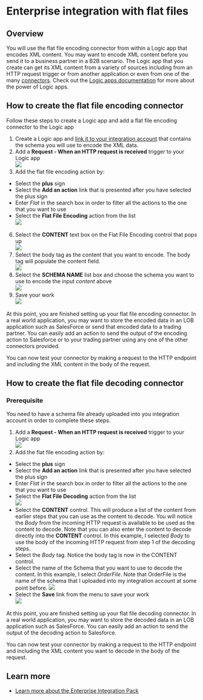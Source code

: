 <properties 
	pageTitle="Learn to encode or decode flat files using the Enterprise Integration Pack and Logic apps| Microsoft Azure App Service | Microsoft Azure" 
	description="Use the features of Enterprise Integration Pack and Logic apps to encode or decode flat files" 
	services="app-service\logic" 
	documentationCenter=".net,nodejs,java"
	authors="msftman" 
	manager="erikre" 
	editor="cgronlun"/>

<tags 
	ms.service="app-service-logic" 
	ms.workload="integration" 
	ms.tgt_pltfrm="na" 
	ms.devlang="na" 
	ms.topic="article" 
	ms.date="07/08/2016" 
	ms.author="deonhe"/>

# Enterprise integration with flat files

## Overview

You will use the flat file encoding connector from within a Logic app that encodes XML content. You may want to encode XML content before you send it to a business partner in a B2B scenario. The Logic app that you create can get its XML content from a variety of sources including from an HTTP request trigger or from another application or even from one of the many [connectors](../connectors/apis-list.md). Check out the [Logic apps documentation](./app-service-logic-what-are-logic-apps.md "Learn more about Logic apps") for more about the power of Logic apps.  

## How to create the flat file encoding connector

Follow these steps to create a Logic app and add a flat file encoding connector to the Logic app

1. Create a Logic app and [link it to your integration account](./app-service-logic-enterprise-integration-accounts.md "Learn to link an integration account to a Logic app") that contains the schema you will use to encode the XML data.  
2. Add a **Request - When an HTTP request is received** trigger to your Logic app  
![](./media/app-service-logic-enterprise-integration-flatfile/flatfile-1.png)    
3. Add the flat file encoding action by:  
-  Select the **plus** sign  
-  Select the **Add an action** link that is presented after you have selected the plus sign  
-  Enter *Flat* in the search box in order to filter all the actions to the one that you want to use   
-  Select the **Flat File Encoding** action from the list   
![](./media/app-service-logic-enterprise-integration-flatfile/flatfile-2.png)   
6. Select the **CONTENT** text box on the Flat File Encoding control that pops up  
![](./media/app-service-logic-enterprise-integration-flatfile/flatfile-3.png)  
7. Select the body tag as the content that you want to encode. The body tag will populate the content field.     
![](./media/app-service-logic-enterprise-integration-flatfile/flatfile-4.png)  
8. Select the **SCHEMA NAME** list box and choose the schema you want to use to encode the input *content* above     
![](./media/app-service-logic-enterprise-integration-flatfile/flatfile-5.png)  
9. Save your work   
![](./media/app-service-logic-enterprise-integration-flatfile/flatfile-6.png)  

At this point, you are finished setting up your flat file encoding connector. In a real world application, you may want to store the encoded data in an LOB application such as SalesForce or send that encoded data to a trading partner. You can easily add an action to send the output of the encoding action to Salesforce or to your trading partner using any one of the other connectors provided. 

You can now test your connector by making a request to the HTTP endpoint and including the XML content in the body of the request.  

## How to create the flat file decoding connector

### Prerequisite
You need to have a schema file already uploaded into you integration account in order to complete these steps.

1. Add a **Request - When an HTTP request is received** trigger to your Logic app  
![](./media/app-service-logic-enterprise-integration-flatfile/flatfile-1.png)    
2. Add the flat file encoding action by:  
-  Select the **plus** sign  
-  Select the **Add an action** link that is presented after you have selected the plus sign  
-  Enter *Flat* in the search box in order to filter all the actions to the one that you want to use   
-  Select the **Flat File Decoding** action from the list   
![](./media/app-service-logic-enterprise-integration-flatfile/flatfile-2.png)   
- Select the **CONTENT** control. This will produce a list of the content from earlier steps that you can use as the content to decode. You will notice the *Body* from the incoming HTTP request is available to be used as the content to decode. Note that you can also enter the content to decode directly into the **CONTENT** control. In this example, I selected *Body* to use the body of the incoming HTTP request from step 1 of the decoding steps.    
- Select the *Body* tag. Notice the body tag is now in the CONTENT control.
- Select the name of the Schema that you want to use to decode the content. In this example, I select *OrderFile*. Note that OrderFile is the name of the schema that I uploaded into my integration account at some point before.
![](./media/app-service-logic-enterprise-integration-flatfile/flatfile-decode-1.png)    
- Select the **Save** link from the menu to save your work  
![](./media/app-service-logic-enterprise-integration-flatfile/flatfile-6.png)    

At this point, you are finished setting up your flat file decoding connector. In a real world application, you may want to store the decoded data in an LOB application such as SalesForce. You can easily add an action to send the output of the decoding action to Salesforce. 

You can now test your connector by making a request to the HTTP endpoint and including the XML content you want to decode in the body of the request.  

## Learn more
- [Learn more about the Enterprise Integration Pack](./app-service-logic-enterprise-integration-overview.md "Learn about Enterprise Integration Pack")  